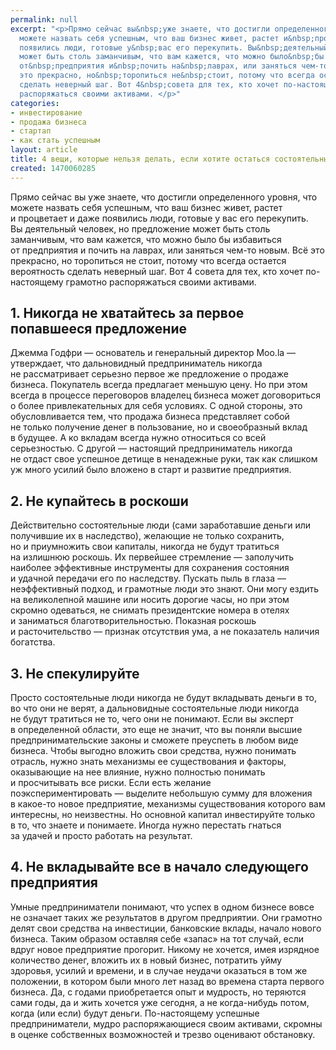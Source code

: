 ```yaml
---
permalink: null
excerpt: "<p>Прямо сейчас вы&nbsp;уже знаете, что достигли определенного уровня, что
  можете назвать себя успешным, что ваш бизнес живет, растет и&nbsp;процветает и&nbsp;даже
  появились люди, готовые у&nbsp;вас его перекупить. Вы&nbsp;деятельный человек, но&nbsp;предложение
  может быть столь заманчивым, что вам кажется, что можно было&nbsp;бы избавиться
  от&nbsp;предприятия и&nbsp;почить на&nbsp;лаврах, или заняться чем-то новым. Всё
  это прекрасно, но&nbsp;торопиться не&nbsp;стоит, потому что всегда остается вероятность
  сделать неверный шаг. Вот 4&nbsp;совета для тех, кто хочет по-настоящему грамотно
  распоряжаться своими активами. </p>"
categories:
- инвестирование
- продажа бизнеса
- стартап
- как стать успешным
layout: article
title: 4 вещи, которые нельзя делать, если хотите остаться состоятельным человеком
created: 1470060285
---
```

<p>Прямо сейчас вы&nbsp;уже знаете, что достигли определенного уровня, что можете назвать себя успешным, что ваш бизнес живет, растет и&nbsp;процветает и&nbsp;даже появились люди, готовые у&nbsp;вас его перекупить. Вы&nbsp;деятельный человек, но&nbsp;предложение может быть столь заманчивым, что вам кажется, что можно было&nbsp;бы избавиться от&nbsp;предприятия и&nbsp;почить на&nbsp;лаврах, или заняться чем-то новым. Всё это прекрасно, но&nbsp;торопиться не&nbsp;стоит, потому что всегда остается вероятность сделать неверный шаг. Вот 4&nbsp;совета для тех, кто хочет по-настоящему грамотно распоряжаться своими активами. </p>
<h2>1. Никогда не&nbsp;хватайтесь за&nbsp;первое попавшееся предложение</h2>
<p>Джемма Годфри&nbsp;— основатель и&nbsp;генеральный директор Moo.la&nbsp;— утверждает, что дальновидный предприниматель никогда не&nbsp;рассматривает серьезно первое&nbsp;же предложение о&nbsp;продаже бизнеса. Покупатель всегда предлагает меньшую цену. Но&nbsp;при этом всегда в&nbsp;процессе переговоров владелец бизнеса может договориться о&nbsp;более привлекательных для себя условиях. С&nbsp;одной стороны, это обусловливается тем, что продажа бизнеса представляет собой не&nbsp;только получение денег в&nbsp;пользование, но&nbsp;и&nbsp;своеобразный вклад в&nbsp;будущее. А&nbsp;ко&nbsp;вкладам всегда нужно относиться со&nbsp;всей серьезностью. С&nbsp;другой&nbsp;— настоящий предприниматель никогда не&nbsp;отдаст свое успешное детище в&nbsp;ненадежные руки, так как слишком уж&nbsp;много усилий было вложено в&nbsp;старт и&nbsp;развитие предприятия.</p>
<h2>2. Не&nbsp;купайтесь в&nbsp;роскоши</h2>
<p>Действительно состоятельные люди (сами заработавшие деньги или получившие их&nbsp;в&nbsp;наследство), желающие не&nbsp;только сохранить, но&nbsp;и&nbsp;приумножить свои капиталы, никогда не&nbsp;будут тратиться на&nbsp;излишнюю роскошь. Их&nbsp;первейшее стремление&nbsp;— заполучить наиболее эффективные инструменты для сохранения состояния и&nbsp;удачной передачи его по&nbsp;наследству. Пускать пыль в&nbsp;глаза&nbsp;— неэффективный подход, и&nbsp;грамотные люди это знают. Они могу ездить на&nbsp;великолепной машине или носить дорогие часы, но&nbsp;при этом скромно одеваться, не&nbsp;снимать президентские номера в&nbsp;отелях и&nbsp;заниматься благотворительностью. Показная роскошь и&nbsp;расточительство&nbsp;— признак отсутствия ума, а&nbsp;не&nbsp;показатель наличия богатства.</p>
<h2>3. Не&nbsp;спекулируйте</h2>
<p>Просто состоятельные люди никогда не&nbsp;будут вкладывать деньги в&nbsp;то, во&nbsp;что они не&nbsp;верят, а&nbsp;дальновидные состоятельные люди никогда не&nbsp;будут тратиться не&nbsp;то, чего они не&nbsp;понимают. Если вы&nbsp;эксперт в&nbsp;определенной области, это еще не&nbsp;значит, что вы&nbsp;поняли высшие предпринимательские законы и&nbsp;сможете преуспеть в&nbsp;любом виде бизнеса. Чтобы выгодно вложить свои средства, нужно понимать отрасль, нужно знать механизмы ее&nbsp;существования и&nbsp;факторы, оказывающие на&nbsp;нее влияние, нужно полностью понимать и&nbsp;просчитывать все риски. Если есть желание поэкспериментировать&nbsp;— выделите небольшую сумму для вложения в&nbsp;какое-то новое предприятие, механизмы существования которого вам интересны, но&nbsp;неизвестны. Но&nbsp;основной капитал инвестируйте только в&nbsp;то, что знаете и&nbsp;понимаете. Иногда нужно перестать гнаться за&nbsp;удачей и&nbsp;просто работать на&nbsp;результат.</p>
<h2>4. Не&nbsp;вкладывайте все в&nbsp;начало следующего предприятия</h2>
<p>Умные предприниматели понимают, что успех в&nbsp;одном бизнесе вовсе не&nbsp;означает таких&nbsp;же результатов в&nbsp;другом предприятии. Они грамотно делят свои средства на&nbsp;инвестиции, банковские вклады, начало нового бизнеса. Таким образом оставляя себе «запас» на&nbsp;тот случай, если вдруг новое предприятие прогорит. Никому не&nbsp;хочется, имея изрядное количество денег, вложить их&nbsp;в&nbsp;новый бизнес, потратить уйму здоровья, усилий и&nbsp;времени, и&nbsp;в&nbsp;случае неудачи оказаться в&nbsp;том&nbsp;же положении, в&nbsp;котором были много лет назад во&nbsp;времена старта первого бизнеса. Да, с&nbsp;годами приобретается опыт и&nbsp;мудрость, но&nbsp;теряются сами годы, да&nbsp;и&nbsp;жить хочется уже сегодня, а&nbsp;не&nbsp;когда-нибудь потом, когда (или если) будут деньги. По-настоящему успешные предприниматели, мудро распоряжающиеся своим активами, скромны в&nbsp;оценке собственных возможностей и&nbsp;трезво оценивают обстановку. </p>
